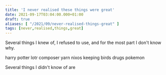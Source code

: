 ```yaml
---
title: 'I never realised these things were great'
date: 2021-09-17T03:04:00.000+01:00
draft: true
aliases: [ "/2021/09/never-realised-things-great" ]
tags: [never,realised,things,great]
---
```


Several things I knew of, I refused to use, and for the most part I don't know why.


harry potter
lotr
composer
yarn
nixos
keeping birds
drugs
pokemon

Several things I didn't know of are